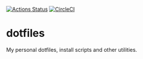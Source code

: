[![Actions Status](https://github.com/PetarKirov/dotfiles/workflows/CI/badge.svg)](https://github.com/PetarKirov/dotfiles/actions) [![CircleCI](https://circleci.com/gh/PetarKirov/dotfiles.svg?style=svg)](https://circleci.com/gh/PetarKirov/dotfiles)
# dotfiles

My personal dotfiles, install scripts and other utilities.
